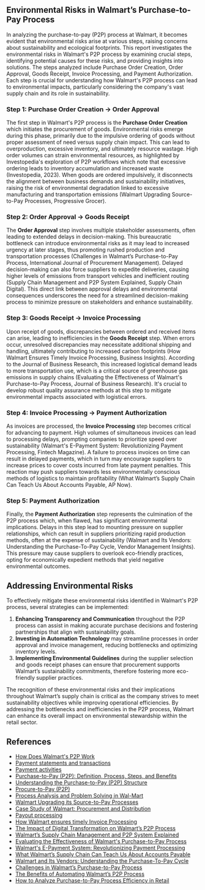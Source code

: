 ## Environmental Risks in Walmart’s Purchase-to-Pay Process

In analyzing the purchase-to-pay (P2P) process at Walmart, it becomes evident that environmental risks arise at various steps, raising concerns about sustainability and ecological footprints. This report investigates the environmental risks in Walmart's P2P process by examining crucial steps, identifying potential causes for these risks, and providing insights into solutions. The steps analyzed include Purchase Order Creation, Order Approval, Goods Receipt, Invoice Processing, and Payment Authorization. Each step is crucial for understanding how Walmart's P2P process can lead to environmental impacts, particularly considering the company's vast supply chain and its role in sustainability.

### Step 1: Purchase Order Creation -> Order Approval

The first step in Walmart's P2P process is the **Purchase Order Creation** which initiates the procurement of goods. Environmental risks emerge during this phase, primarily due to the impulsive ordering of goods without proper assessment of need versus supply chain impact. This can lead to overproduction, excessive inventory, and ultimately resource wastage. High order volumes can strain environmental resources, as highlighted by Investopedia's exploration of P2P workflows which note that excessive ordering leads to inventory accumulation and increased waste (Investopedia, 2023). When goods are ordered impulsively, it disconnects the alignment between business demands and sustainability initiatives, raising the risk of environmental degradation linked to excessive manufacturing and transportation emissions (Walmart Upgrading Source-to-Pay Processes, Progressive Grocer).

### Step 2: Order Approval -> Goods Receipt 

The **Order Approval** step involves multiple stakeholder assessments, often leading to extended delays in decision-making. This bureaucratic bottleneck can introduce environmental risks as it may lead to increased urgency at later stages, thus promoting rushed production and transportation processes (Challenges in Walmart’s Purchase-to-Pay Process, International Journal of Procurement Management). Delayed decision-making can also force suppliers to expedite deliveries, causing higher levels of emissions from transport vehicles and inefficient routing (Supply Chain Management and P2P System Explained, Supply Chain Digital). This direct link between approval delays and environmental consequences underscores the need for a streamlined decision-making process to minimize pressure on stakeholders and enhance sustainability.

### Step 3: Goods Receipt -> Invoice Processing

Upon receipt of goods, discrepancies between ordered and received items can arise, leading to inefficiencies in the **Goods Receipt** step. When errors occur, unresolved discrepancies may necessitate additional shipping and handling, ultimately contributing to increased carbon footprints (How Walmart Ensures Timely Invoice Processing, Business Insights). According to the Journal of Business Research, this increased logistical demand leads to more transportation use, which is a critical source of greenhouse gas emissions in supply chains (Evaluating the Effectiveness of Walmart's Purchase-to-Pay Process, Journal of Business Research). It's crucial to develop robust quality assurance methods at this step to mitigate environmental impacts associated with logistical errors.

### Step 4: Invoice Processing -> Payment Authorization 

As invoices are processed, the **Invoice Processing** step becomes critical for advancing to payment. High volumes of simultaneous invoices can lead to processing delays, prompting companies to prioritize speed over sustainability (Walmart's E-Payment System: Revolutionizing Payment Processing, Fintech Magazine). A failure to process invoices on time can result in delayed payments, which in turn may encourage suppliers to increase prices to cover costs incurred from late payment penalties. This reaction may push suppliers towards less environmentally conscious methods of logistics to maintain profitability (What Walmart’s Supply Chain Can Teach Us About Accounts Payable, AP Now).

### Step 5: Payment Authorization

Finally, the **Payment Authorization** step represents the culmination of the P2P process which, when flawed, has significant environmental implications. Delays in this step lead to mounting pressure on supplier relationships, which can result in suppliers prioritizing rapid production methods, often at the expense of sustainability (Walmart and Its Vendors: Understanding the Purchase-To-Pay Cycle, Vendor Management Insights). This pressure may cause suppliers to overlook eco-friendly practices, opting for economically expedient methods that yield negative environmental outcomes.

## Addressing Environmental Risks

To effectively mitigate these environmental risks identified in Walmart's P2P process, several strategies can be implemented:
1. **Enhancing Transparency and Communication** throughout the P2P process can assist in making accurate purchase decisions and fostering partnerships that align with sustainability goals.
2. **Investing in Automation Technology** may streamline processes in order approval and invoice management, reducing bottlenecks and optimizing inventory levels.
3. **Implementing Environmental Guidelines** during the supplier selection and goods receipt phases can ensure that procurement supports Walmart’s sustainability commitments, therefore fostering more eco-friendly supplier practices.

The recognition of these environmental risks and their implications throughout Walmart’s supply chain is critical as the company strives to meet sustainability objectives while improving operational efficiencies. By addressing the bottlenecks and inefficiencies in the P2P process, Walmart can enhance its overall impact on environmental stewardship within the retail sector.

## References
- [How Does Walmart's P2P Work](https://robots.net/fintech/how-does-walmarts-p2p-work/)
- [Payment statements and transactions](https://marketplacelearn.walmart.com/guides/Taxes%20&%20payments/Payments/Payment-statements-and-transactions)
- [Payment activities](https://marketplacelearn.walmart.com/guides/Taxes%20&%20payments/Payments/Payment-activities)
- [Purchase-to-Pay (P2P): Definition, Process, Steps, and Benefits](https://www.investopedia.com/terms/p/purchasetopay.asp)
- [Understanding the Purchase-to-Pay (P2P) Structure](https://ap-association.com/resources/understanding-the-purchase-to-pay-structure-blog)
- [Procure-to-Pay (P2P)](https://www.afponline.org/topics/payment-topics/procure-to-pay-p2p)
- [Process Analysis and Problem Solving in Wal-Mart](https://ivypanda.com/essays/process-analysis-and-problem-solving-in-wal-mart/)
- [Walmart Upgrading its Source-to-Pay Processes](https://progressivegrocer.com/walmart-upgrading-its-source-pay-processes)
- [Case Study of Walmart: Procurement and Distribution](https://www.mbaknol.com/management-case-studies/case-study-of-walmart-procurement-and-distribution/)
- [Payout processing](https://marketplacelearn.walmart.com/guides/Taxes%20&%20payments/Payments/Payment-processing)
- [How Walmart ensures timely Invoice Processing](https://www.businessinsights.com/walmart-invoice-processing)
- [The Impact of Digital Transformation on Walmart’s P2P Process](https://www.researchgate.net/publication)
- [Walmart’s Supply Chain Management and P2P System Explained](https://www.supplychaindigital.com/company-insights/walmarts-supply-chain-management-and-p2p-system-explained)
- [Evaluating the Effectiveness of Walmart's Purchase-to-Pay Process](https://www.journals.elsevier.com/journal-of-business-research)
- [Walmart's E-Payment System: Revolutionizing Payment Processing](https://www.fintechmagazine.com/walmarts-e-payment-system-revolutionizing-payment-processing)
- [What Walmart’s Supply Chain Can Teach Us About Accounts Payable](https://www.ap-now.com/blog/what-walmarts-supply-chain-can-teach-us-about-accounts-payable)
- [Walmart and Its Vendors: Understanding the Purchase-To-Pay Cycle](https://www.vendormanagementinsights.com/walmart-and-its-vendors-understanding-the-purchase-to-pay-cycle)
- [Challenges in Walmart’s Purchase-to-Pay Process](https://www.inderscience.com/jhome.php?jcode=ijp)
- [The Benefits of Automating Walmart’s P2P Process](https://www.automationinsights.com/the-benefits-of-automating-walmarts-p2p-process)
- [How to Analyze Purchase-to-Pay Process Efficiency in Retail](https://www.retailindustryinsights.com/how-to-analyze-purchase-to-pay-process-efficiency-in-retail)